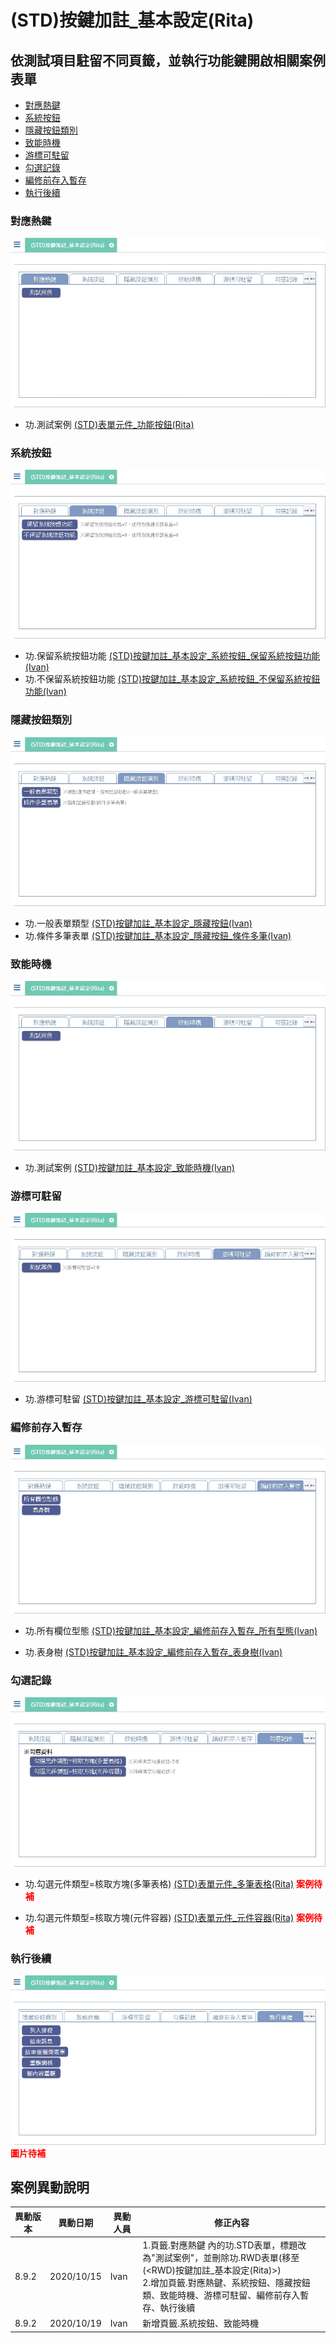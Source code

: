 # (STD)按鍵加註_基本設定(Rita)

## 依測試項目駐留不同頁籤，並執行功能鍵開啟相關案例表單

* [對應熱鍵]
* [系統按鈕]
* [隱藏按鈕類別]
* [致能時機]
* [游標可駐留]
* [勾選記錄]
* [編修前存入暫存]
* [執行後續]

### <div id="hotkey">對應熱鍵</div>

![FX999500001767_hotkey]

* 功.測試案例 [(STD)表單元件_功能按鈕(Rita)]

### <div id="sysbtn">系統按鈕</div>

![FX999500001767_sysbtn]

* 功.保留系統按鈕功能 [(STD)按鍵加註_基本設定_系統按鈕_保留系統按鈕功能(Ivan)]
* 功.不保留系統按鈕功能 [(STD)按鍵加註_基本設定_系統按鈕_不保留系統按鈕功能(Ivan)]

### <div id="hidebtn">隱藏按鈕類別</div>

![FX999500001767_hidebtn]

* 功.一般表單類型 [(STD)按鍵加註_基本設定_隱藏按鈕(Ivan)]
* 功.條件多筆表單 [(STD)按鍵加註_基本設定_隱藏按鈕_條件多筆(Ivan)]

### <div id="enable">致能時機</div>

![FX999500001767_enable]

* 功.測試案例 [(STD)按鍵加註_基本設定_致能時機(Ivan)]

### <div id="focus">游標可駐留</div>

![FX999500001767_focus]

* 功.游標可駐留 [(STD)按鍵加註_基本設定_游標可駐留(Ivan)]

### <div id="savetemp">編修前存入暫存</div>

![FX999500001767_savetemp]

* 功.所有欄位型態 [(STD)按鍵加註_基本設定_編修前存入暫存_所有型態(Ivan)]

* 功.表身樹 [(STD)按鍵加註_基本設定_編修前存入暫存_表身樹(Ivan)]

### <div id="chkrecord">勾選記錄</div>

![FX999500001767_chkrecord]

* 功.勾選元件類型=核取方塊(多筆表格) [(STD)表單元件_多筆表格(Rita)]() **<font color=#ff0000>案例待補</font>**

* 功.勾選元件類型=核取方塊(元件容器) [(STD)表單元件_元件容器(Rita)]() **<font color=#ff0000>案例待補</font>**


### <div id="pst">執行後續</div>

![FX999500001767_pst] **<font color=#ff0000>圖片待補</font>**

## <div id="history">案例異動說明</div>

|異動版本|異動日期|異動人員|修正內容|
|--------|-------|-------|-------|
|8.9.2|2020/10/15|Ivan|1.頁籤.對應熱鍵 內的功.STD表單，標題改為"測試案例"，並刪除功.RWD表單(移至(<RWD)按鍵加註_基本設定(Rita)>)</br>2.增加頁籤.對應熱鍵、系統按鈕、隱藏按鈕類、致能時機、游標可駐留、編修前存入暫存、執行後續|
|8.9.2|2020/10/19|Ivan|新增頁籤.系統按鈕、致能時機|

<!--超連結引用ps.畫面上看不到-->
[對應熱鍵]:#hotkey
[系統按鈕]:#sysbtn
[隱藏按鈕類別]:#hidebtn
[致能時機]:#enable
[游標可駐留]:#focus
[勾選記錄]:#chkrecord
[編修前存入暫存]:#savetemp
[執行後續]:#pst

[(STD)表單元件_功能按鈕(Rita)]:FX999500001798.md
[(STD)按鍵加註_基本設定_系統按鈕_保留系統按鈕功能(Ivan)]:FX999500001867.md
[(STD)按鍵加註_基本設定_系統按鈕_不保留系統按鈕功能(Ivan)]:FX999500001868.md
[(STD)按鍵加註_基本設定_隱藏按鈕(Ivan)]:FX999500001953.md
[(STD)按鍵加註_基本設定_隱藏按鈕_條件多筆(Ivan)]:FX999500001957.md
[(STD)按鍵加註_基本設定_致能時機(Ivan)]:FX999500001873.md
[(STD)按鍵加註_基本設定_游標可駐留(Ivan)]:FX999500001876.md
[(STD)按鍵加註_基本設定_編修前存入暫存_所有型態(Ivan)]:FX999500001878.md
[(STD)按鍵加註_基本設定_編修前存入暫存_表身樹(Ivan)]:FX999500001965

[FX999500001767_hotkey]:attachment/FX999500001767_hotkey.jpg
[FX999500001767_sysbtn]:attachment/FX999500001767_sysbtn.jpg
[FX999500001767_hidebtn]:attachment/FX999500001767_hidebtn.jpg
[FX999500001767_enable]:attachment/FX999500001767_enable.jpg
[FX999500001767_focus]:attachment/FX999500001767_focus.jpg
[FX999500001767_chkrecord]:attachment/FX999500001767_chkrecord.jpg
[FX999500001767_savetemp]:attachment/FX999500001767_savetemp.jpg
[FX999500001767_pst]:attachment/FX999500001767_pst.jpg